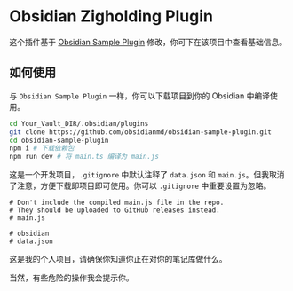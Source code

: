 # Obsidian Zigholding Plugin



这个插件基于 [Obsidian Sample Plugin](https://github.com/obsidianmd/obsidian-sample-plugin) 修改，你可下在该项目中查看基础信息。



## 如何使用

与 `Obsidian Sample Plugin` 一样，你可以下载项目到你的 Obsidian 中编译使用。

```bash
cd Your_Vault_DIR/.obsidian/plugins
git clone https://github.com/obsidianmd/obsidian-sample-plugin.git
cd obsidian-sample-plugin
npm i # 下载依赖包
npm run dev # 将 main.ts 编译为 main.js
```

这是一个开发项目，`.gitignore` 中默认注释了 `data.json` 和 `main.js`。但我取消了注意，方便下载即项目即可使用。你可以 `.gitignore` 中重要设置为忽略。

```text
# Don't include the compiled main.js file in the repo.
# They should be uploaded to GitHub releases instead.
# main.js

# obsidian
# data.json
```

这是我的个人项目，请确保你知道你正在对你的笔记库做什么。

当然，有些危险的操作我会提示你。





